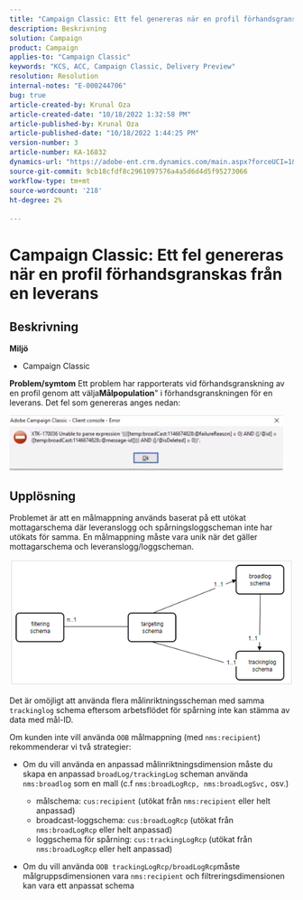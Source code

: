 ```yaml
---
title: "Campaign Classic: Ett fel genereras när en profil förhandsgranskas från en leverans"
description: Beskrivning
solution: Campaign
product: Campaign
applies-to: "Campaign Classic"
keywords: "KCS, ACC, Campaign Classic, Delivery Preview"
resolution: Resolution
internal-notes: "E-000244706"
bug: true
article-created-by: Krunal Oza
article-created-date: "10/18/2022 1:32:58 PM"
article-published-by: Krunal Oza
article-published-date: "10/18/2022 1:44:25 PM"
version-number: 3
article-number: KA-16832
dynamics-url: "https://adobe-ent.crm.dynamics.com/main.aspx?forceUCI=1&pagetype=entityrecord&etn=knowledgearticle&id=87df405c-e94e-ed11-bba2-00224808679b"
source-git-commit: 9cb18cfdf8c2961097576a4a5d6d4d5f95273066
workflow-type: tm+mt
source-wordcount: '218'
ht-degree: 2%

---
```


# Campaign Classic: Ett fel genereras när en profil förhandsgranskas från en leverans

## Beskrivning

<b>Miljö</b>
- Campaign Classic



<b>Problem/symtom</b>
Ett problem har rapporterats vid förhandsgranskning av en profil genom att välja<b>Målpopulation</b>&quot; i förhandsgranskningen för en leverans. Det fel som genereras anges nedan:

![](assets/___88df405c-e94e-ed11-bba2-00224808679b___.jpeg)




## Upplösning


Problemet är att en målmappning används baserat på ett utökat mottagarschema där leveranslogg och spårningsloggscheman inte har utökats för samma. En målmappning måste vara unik när det gäller mottagarschema och leveranslogg/loggscheman.

![](assets/3ec555a6-30d1-ec11-a7b5-0022480a8d10.png)

Det är omöjligt att använda flera målinriktningsscheman med samma `trackinglog` schema eftersom arbetsflödet för spårning inte kan stämma av data med mål-ID.

Om kunden inte vill använda `OOB` målmappning (med `nms:recipient`) rekommenderar vi två strategier:

- Om du vill använda en anpassad målinriktningsdimension måste du skapa en anpassad `broadLog/trackingLog` scheman använda `nms:broadlog` som en mall (c.f `nms:broadLogRcp, nms:broadLogSvc,` osv.)

   - målschema: `cus:recipient` (utökat från `nms:recipient` eller helt anpassad)
   - broadcast-loggschema: `cus:broadLogRcp` (utökat från `nms:broadLogRcp` eller helt anpassad)
   - loggschema för spårning: `cus:trackingLogRcp` (utökat från `nms:broadLogRcp` eller helt anpassad)
- Om du vill använda `OOB trackingLogRcp/broadLogRcp`måste målgruppsdimensionen vara `nms:recipient` och filtreringsdimensionen kan vara ett anpassat schema



